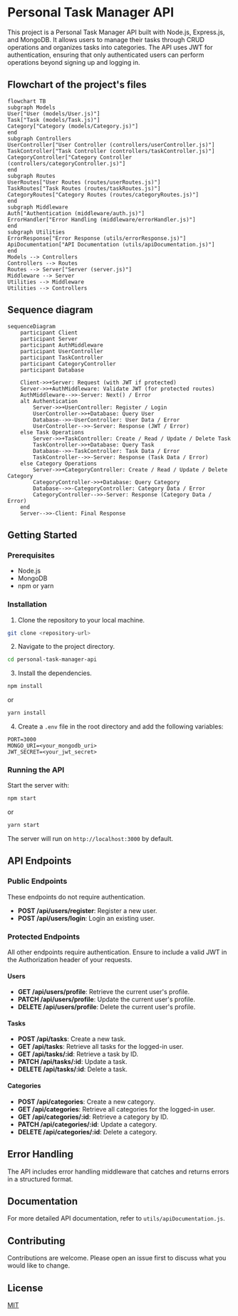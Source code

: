 # Personal Task Manager API

This project is a Personal Task Manager API built with Node.js, Express.js, and MongoDB. It allows users to manage their tasks through CRUD operations and organizes tasks into categories. The API uses JWT for authentication, ensuring that only authenticated users can perform operations beyond signing up and logging in.


## Flowchart of the project's files

```mermaid
flowchart TB
subgraph Models
User["User (models/User.js)"]
Task["Task (models/Task.js)"]
Category["Category (models/Category.js)"]
end
subgraph Controllers
UserController["User Controller (controllers/userController.js)"]
TaskController["Task Controller (controllers/taskController.js)"]
CategoryController["Category Controller (controllers/categoryController.js)"]
end
subgraph Routes
UserRoutes["User Routes (routes/userRoutes.js)"]
TaskRoutes["Task Routes (routes/taskRoutes.js)"]
CategoryRoutes["Category Routes (routes/categoryRoutes.js)"]
end
subgraph Middleware
Auth["Authentication (middleware/auth.js)"]
ErrorHandler["Error Handling (middleware/errorHandler.js)"]
end
subgraph Utilities
ErrorResponse["Error Response (utils/errorResponse.js)"]
ApiDocumentation["API Documentation (utils/apiDocumentation.js)"]
end
Models --> Controllers
Controllers --> Routes
Routes --> Server["Server (server.js)"]
Middleware --> Server
Utilities --> Middleware
Utilities --> Controllers
```

## Sequence diagram

```mermaid
sequenceDiagram
    participant Client
    participant Server
    participant AuthMiddleware
    participant UserController
    participant TaskController
    participant CategoryController
    participant Database

    Client->>+Server: Request (with JWT if protected)
    Server->>+AuthMiddleware: Validate JWT (for protected routes)
    AuthMiddleware-->>-Server: Next() / Error
    alt Authentication
        Server->>+UserController: Register / Login
        UserController->>+Database: Query User
        Database-->>-UserController: User Data / Error
        UserController-->>-Server: Response (JWT / Error)
    else Task Operations
        Server->>+TaskController: Create / Read / Update / Delete Task
        TaskController->>+Database: Query Task
        Database-->>-TaskController: Task Data / Error
        TaskController-->>-Server: Response (Task Data / Error)
    else Category Operations
        Server->>+CategoryController: Create / Read / Update / Delete Category
        CategoryController->>+Database: Query Category
        Database-->>-CategoryController: Category Data / Error
        CategoryController-->>-Server: Response (Category Data / Error)
    end
    Server-->>-Client: Final Response
```

## Getting Started

### Prerequisites

- Node.js
- MongoDB
- npm or yarn

### Installation

1. Clone the repository to your local machine.
```bash
git clone <repository-url>
```

2. Navigate to the project directory.
```bash
cd personal-task-manager-api
```

3. Install the dependencies.
```bash
npm install
```
or
```bash
yarn install
```

4. Create a `.env` file in the root directory and add the following variables:
```
PORT=3000
MONGO_URI=<your_mongodb_uri>
JWT_SECRET=<your_jwt_secret>
```

### Running the API

Start the server with:
```bash
npm start
```
or
```bash
yarn start
```

The server will run on `http://localhost:3000` by default.

## API Endpoints

### Public Endpoints

These endpoints do not require authentication.

- **POST /api/users/register**: Register a new user.
- **POST /api/users/login**: Login an existing user.

### Protected Endpoints

All other endpoints require authentication. Ensure to include a valid JWT in the Authorization header of your requests.

#### Users

- **GET /api/users/profile**: Retrieve the current user's profile.
- **PATCH /api/users/profile**: Update the current user's profile.
- **DELETE /api/users/profile**: Delete the current user's profile.

#### Tasks

- **POST /api/tasks**: Create a new task.
- **GET /api/tasks**: Retrieve all tasks for the logged-in user.
- **GET /api/tasks/:id**: Retrieve a task by ID.
- **PATCH /api/tasks/:id**: Update a task.
- **DELETE /api/tasks/:id**: Delete a task.

#### Categories

- **POST /api/categories**: Create a new category.
- **GET /api/categories**: Retrieve all categories for the logged-in user.
- **GET /api/categories/:id**: Retrieve a category by ID.
- **PATCH /api/categories/:id**: Update a category.
- **DELETE /api/categories/:id**: Delete a category.

## Error Handling

The API includes error handling middleware that catches and returns errors in a structured format.

## Documentation

For more detailed API documentation, refer to `utils/apiDocumentation.js`.

## Contributing

Contributions are welcome. Please open an issue first to discuss what you would like to change.

## License

[MIT](https://choosealicense.com/licenses/mit/)
